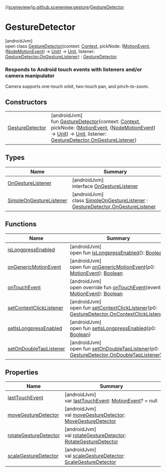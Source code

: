 //[sceneview](../../../index.md)/[io.github.sceneview.gesture](../index.md)/[GestureDetector](index.md)

# GestureDetector

[androidJvm]\
open class [GestureDetector](index.md)(context: [Context](https://developer.android.com/reference/kotlin/android/content/Context.html), pickNode: ([MotionEvent](https://developer.android.com/reference/kotlin/android/view/MotionEvent.html), ([NodeMotionEvent](../-node-motion-event/index.md)) -&gt; [Unit](https://kotlinlang.org/api/latest/jvm/stdlib/kotlin/-unit/index.html)) -&gt; [Unit](https://kotlinlang.org/api/latest/jvm/stdlib/kotlin/-unit/index.html), listener: [GestureDetector.OnGestureListener](-on-gesture-listener/index.md)) : [GestureDetector](https://developer.android.com/reference/kotlin/android/view/GestureDetector.html)

###  Responds to Android touch events with listeners and/or camera manipulator

Camera supports one-touch orbit, two-touch pan, and pinch-to-zoom.

## Constructors

| | |
|---|---|
| [GestureDetector](-gesture-detector.md) | [androidJvm]<br>fun [GestureDetector](-gesture-detector.md)(context: [Context](https://developer.android.com/reference/kotlin/android/content/Context.html), pickNode: ([MotionEvent](https://developer.android.com/reference/kotlin/android/view/MotionEvent.html), ([NodeMotionEvent](../-node-motion-event/index.md)) -&gt; [Unit](https://kotlinlang.org/api/latest/jvm/stdlib/kotlin/-unit/index.html)) -&gt; [Unit](https://kotlinlang.org/api/latest/jvm/stdlib/kotlin/-unit/index.html), listener: [GestureDetector.OnGestureListener](-on-gesture-listener/index.md)) |

## Types

| Name | Summary |
|---|---|
| [OnGestureListener](-on-gesture-listener/index.md) | [androidJvm]<br>interface [OnGestureListener](-on-gesture-listener/index.md) |
| [SimpleOnGestureListener](-simple-on-gesture-listener/index.md) | [androidJvm]<br>class [SimpleOnGestureListener](-simple-on-gesture-listener/index.md) : [GestureDetector.OnGestureListener](-on-gesture-listener/index.md) |

## Functions

| Name | Summary |
|---|---|
| [isLongpressEnabled](index.md#-1803531730%2FFunctions%2F-1571379623) | [androidJvm]<br>open fun [isLongpressEnabled](index.md#-1803531730%2FFunctions%2F-1571379623)(): [Boolean](https://kotlinlang.org/api/latest/jvm/stdlib/kotlin/-boolean/index.html) |
| [onGenericMotionEvent](index.md#566085196%2FFunctions%2F-1571379623) | [androidJvm]<br>open fun [onGenericMotionEvent](index.md#566085196%2FFunctions%2F-1571379623)(p0: [MotionEvent](https://developer.android.com/reference/kotlin/android/view/MotionEvent.html)): [Boolean](https://kotlinlang.org/api/latest/jvm/stdlib/kotlin/-boolean/index.html) |
| [onTouchEvent](on-touch-event.md) | [androidJvm]<br>open override fun [onTouchEvent](on-touch-event.md)(event: [MotionEvent](https://developer.android.com/reference/kotlin/android/view/MotionEvent.html)): [Boolean](https://kotlinlang.org/api/latest/jvm/stdlib/kotlin/-boolean/index.html) |
| [setContextClickListener](index.md#-468992844%2FFunctions%2F-1571379623) | [androidJvm]<br>open fun [setContextClickListener](index.md#-468992844%2FFunctions%2F-1571379623)(p0: [GestureDetector.OnContextClickListener](https://developer.android.com/reference/kotlin/android/view/GestureDetector.OnContextClickListener.html)) |
| [setIsLongpressEnabled](index.md#1831650727%2FFunctions%2F-1571379623) | [androidJvm]<br>open fun [setIsLongpressEnabled](index.md#1831650727%2FFunctions%2F-1571379623)(p0: [Boolean](https://kotlinlang.org/api/latest/jvm/stdlib/kotlin/-boolean/index.html)) |
| [setOnDoubleTapListener](index.md#815042863%2FFunctions%2F-1571379623) | [androidJvm]<br>open fun [setOnDoubleTapListener](index.md#815042863%2FFunctions%2F-1571379623)(p0: [GestureDetector.OnDoubleTapListener](https://developer.android.com/reference/kotlin/android/view/GestureDetector.OnDoubleTapListener.html)) |

## Properties

| Name | Summary |
|---|---|
| [lastTouchEvent](last-touch-event.md) | [androidJvm]<br>var [lastTouchEvent](last-touch-event.md): [MotionEvent](https://developer.android.com/reference/kotlin/android/view/MotionEvent.html)? = null |
| [moveGestureDetector](move-gesture-detector.md) | [androidJvm]<br>val [moveGestureDetector](move-gesture-detector.md): [MoveGestureDetector](../-move-gesture-detector/index.md) |
| [rotateGestureDetector](rotate-gesture-detector.md) | [androidJvm]<br>val [rotateGestureDetector](rotate-gesture-detector.md): [RotateGestureDetector](../-rotate-gesture-detector/index.md) |
| [scaleGestureDetector](scale-gesture-detector.md) | [androidJvm]<br>val [scaleGestureDetector](scale-gesture-detector.md): [ScaleGestureDetector](../-scale-gesture-detector/index.md) |
